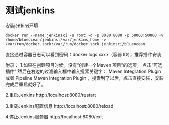 
# 测试jenkins

安装jenkins环境
```
docker run --name jenkinsci -u root -d -p 8080:8080 -p 50000:50000 -v /home/blueocean/jenkins:/var/jenkins_home -v /var/run/docker.sock:/var/run/docker.sock jenkinsci/blueocean

```

直接通过容器日志可以看到密码：docker logs xxxx（容器 ID），推荐插件安装



附录：
1.如果在创建项目时候，没有“创建一个Maven 项目”的选项。
 点击“可选插件”  然后在右边的过滤输入框中输入搜索关键字： Maven Integration Plugin  或者 Pipeline Maven Integration Plugin ，搜索到了以后，点击直接安装，安装完成后重启就好了。


2.重启Jenkins
http://localhost:8080/restart

3.重载Jenkins配置信息
http://localhost:8080/reload

4.停止Jenkins服务器
http://localhost:8080/exit
